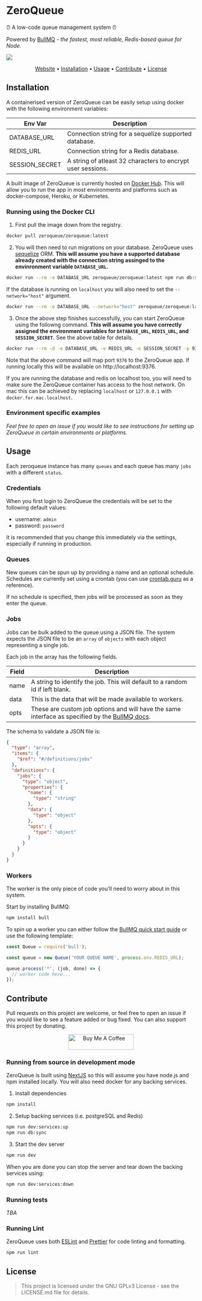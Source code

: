 # ZeroQueue

⏰ A low-code queue management system ⏰

Powered by [BullMQ](https://github.com/optimalbits/bull) - _the fastest, most reliable, Redis-based queue for Node._

![](https://i.imgur.com/Lva6crv.png)

<p align="center">
  <a href="https://zeroqueue.dev">Website</a> •
  <a href="#installation">Installation</a> •
  <a href="#usage">Usage</a> •
  <a href="#contribute">Contribute</a> •
  <a href="#license">License</a>
</p>

## Installation

A containerised version of ZeroQueue can be easily setup using docker with the following environment variables:

| Env Var        | Description                                                 |
| -------------- | ----------------------------------------------------------- |
| DATABASE_URL   | Connection string for a sequelize supported database.       |
| REDIS_URL      | Connection string for a Redis database.                     |
| SESSION_SECRET | A string of atleast 32 characters to encrypt user sessions. |

A built image of ZeroQueue is currently hosted on [Docker Hub](https://hub.docker.com/repository/docker/zeroqueue/zeroqueue). This will allow you to run the app in most environments and platforms such as docker-compose, Heroku, or Kubernetes.

### Running using the Docker CLI

1. First pull the image down from the registry.

```bash
docker pull zeroqueue/zeroqueue:latest
```

2. You will then need to run migrations on your database. ZeroQueue uses [sequelize](https://github.com/sequelize/sequelize) ORM. **This will assume you have a supported database already created with the connection string assinged to the envinronment variable `DATABASE_URL`.**

```bash
docker run --rm -e DATABASE_URL zeroqueue/zeroqueue:latest npm run db:sync
```

If the database is running on `localhost` you will also need to set the `--network="host"` argument.

```bash
docker run --rm -e DATABASE_URL --network="host" zeroqueue/zeroqueue:latest npm run db:sync
```

3. Once the above step finishes successfully, you can start ZeroQueue using the followng command. **This will assume you have correctly assigned the environment variables for `DATABASE_URL`, `REDIS_URL`, and `SESSION_SECRET`.** See the above table for details.

```bash
docker run --rm -d -e DATABASE_URL -e REDIS_URL -e SESSION_SECRET -p 9376:9376 --name zeroqueue zeroqueue/zeroqueue:latest
```

Note that the above command will map port `9376` to the ZeroQueue app. If running locally this will be available on http://localhost:9376.

If you are running the database and redis on localhost too, you will need to make sure the ZeroQueue container has access to the host network. On mac this can be achieved by replacing `localhost` or `127.0.0.1` with `docker.for.mac.localhost`.

### Environment specific examples

_Feel free to open an issue if you would like to see instructions for setting up ZeroQueue in certain environments or platforms._

## Usage

Each zeroqueue instance has many `queues` and each queue has many `jobs` with a different `status`.

### Credentials

When you first login to ZeroQueue the credentials will be set to the following default values:

- username: `admin`
- password: `password`

It is recommended that you change this immediately via the settings, especially if running in production.

### Queues

New queues can be spun up by providing a name and an optional schedule. Schedules are currently set using a crontab (you can use [crontab.guru](https://crontab.guru/) as a reference).

If no schedule is specified, then jobs will be processed as soon as they enter the queue.

### Jobs

Jobs can be bulk added to the queue using a JSON file. The system expects the JSON file to be an `array` of `objects` with each object representing a single job.

Each job in the array has the following fields.

| Field | Description                                                                                                                                                              |
| ----- | ------------------------------------------------------------------------------------------------------------------------------------------------------------------------ |
| name  | A string to identify the job. This will default to a random id if left blank.                                                                                            |
| data  | This is the data that will be made available to workers.                                                                                                                 |
| opts  | These are custom job options and will have the same interface as specified by the [BullMQ docs](https://github.com/OptimalBits/bull/blob/develop/REFERENCE.md#queueadd). |

The schema to validate a JSON file is:

```json
{
  "type": "array",
  "items": {
    "$ref": "#/definitions/jobs"
  },
  "definitions": {
    "jobs": {
      "type": "object",
      "properties": {
        "name": {
          "type": "string"
        },
        "data": {
          "type": "object"
        },
        "opts": {
          "type": "object"
        }
      }
    }
  }
}
```

### Workers

The worker is the only piece of code you'll need to worry about in this system.

Start by installing BullMQ:

```bash
npm install bull
```

To spin up a worker you can either follow the [BullMQ quick start guide](https://github.com/OptimalBits/bull#quick-guide) or use the following template:

```javascript
const Queue = require('bull');

const queue = new Queue('YOUR QUEUE NAME', process.env.REDIS_URL);

queue.process('*', (job, done) => {
  // worker code here...
});
```

## Contribute

Pull requests on this project are welcome, or feel free to open an issue if you would like to see a feature added or bug fixed. You can also support this project by donating.

<p align="center">
  <a href="https://www.buymeacoffee.com/zeroqueue" target="_blank"><img src="https://cdn.buymeacoffee.com/buttons/default-orange.png" alt="Buy Me A Coffee" height="41" width="174"></a>
</p>

### Running from source in development mode

ZeroQueue is built using [NextJS](https://nextjs.org/) so this will assume you have node.js and npm installed locally. You will also need docker for any backing services.

1. Install dependencies

```bash
npm install
```

2. Setup backing services (i.e. postgreSQL and Redis)

```bash
npm run dev:services:up
npm run db:sync
```

3. Start the dev server

```bash
npm run dev
```

When you are done you can stop the server and tear down the backing services using:

```bash
npm run dev:services:down
```

### Running tests

_TBA_

### Running Lint

ZeroQueue uses both [ESLint](https://eslint.org/) and [Prettier](https://prettier.io/) for code linting and formatting.

```bash
npm run lint
```

## License

> This project is licensed under the GNU GPLv3 License - see the LICENSE.md file for details.
